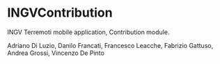 INGVContribution
================

INGV Terremoti mobile application, Contribution module.

Adriano Di Luzio, Danilo Francati, Francesco Leacche, Fabrizio Gattuso, Andrea Grossi, Vincenzo De Pinto
